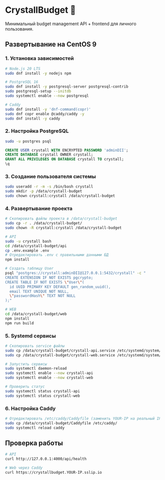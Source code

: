 # CrystallBudget 💎

Минимальный budget management API + frontend для личного пользования.

## Развертывание на CentOS 9

### 1. Установка зависимостей
```bash
# Node.js 20 LTS
sudo dnf install -y nodejs npm

# PostgreSQL 16
sudo dnf install -y postgresql-server postgresql-contrib
sudo postgresql-setup --initdb
sudo systemctl enable --now postgresql

# Caddy
sudo dnf install -y 'dnf-command(copr)'
sudo dnf copr enable @caddy/caddy -y
sudo dnf install -y caddy
```

### 2. Настройка PostgreSQL
```bash
sudo -u postgres psql
```
```sql
CREATE USER crystall WITH ENCRYPTED PASSWORD 'adminDII';
CREATE DATABASE crystall OWNER crystall;
GRANT ALL PRIVILEGES ON DATABASE crystall TO crystall;
\q
```

### 3. Создание пользователя системы
```bash
sudo useradd -r -m -s /bin/bash crystall
sudo mkdir -p /data/crystall-budget
sudo chown crystall:crystall /data/crystall-budget
```

### 4. Развертывание проекта
```bash
# Скопировать файлы проекта в /data/crystall-budget
sudo cp -r . /data/crystall-budget/
sudo chown -R crystall:crystall /data/crystall-budget

# API
sudo -u crystall bash
cd /data/crystall-budget/api
cp .env.example .env
# Отредактировать .env с правильными данными БД
npm install

# Создать таблицу User
psql "postgres://crystall:adminDII@127.0.0.1:5432/crystall" -c "
CREATE EXTENSION IF NOT EXISTS pgcrypto;
CREATE TABLE IF NOT EXISTS \"User\"(
  id UUID PRIMARY KEY DEFAULT gen_random_uuid(),
  email TEXT UNIQUE NOT NULL,
  \"passwordHash\" TEXT NOT NULL
);"

# WEB
cd /data/crystall-budget/web
npm install
npm run build
```

### 5. Systemd сервисы
```bash
# Скопировать service файлы
sudo cp /data/crystall-budget/crystall-api.service /etc/systemd/system/
sudo cp /data/crystall-budget/crystall-web.service /etc/systemd/system/

# Запустить сервисы
sudo systemctl daemon-reload
sudo systemctl enable --now crystall-api
sudo systemctl enable --now crystall-web

# Проверить статус
sudo systemctl status crystall-api
sudo systemctl status crystall-web
```

### 6. Настройка Caddy
```bash
# Отредактировать /etc/caddy/Caddyfile (заменить YOUR-IP на реальный IP)
sudo cp /data/crystall-budget/Caddyfile /etc/caddy/
sudo systemctl reload caddy
```

## Проверка работы
```bash
# API
curl http://127.0.0.1:4000/api/health

# Web через Caddy
curl https://crystallbudget.YOUR-IP.sslip.io
```